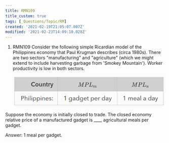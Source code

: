 ```yaml
---
title: RMN109
title_custom: true
tags: [_Questions/Topic/RM]
created: '2021-02-19T21:05:07.007Z'
modified: '2021-02-23T14:09:10.028Z'
---
```


1. RMN109  Consider the following simple Ricardian model of the Philippines economy that Paul Krugman describes (circa 1980s).  There are two sectors "manufacturing" and "agriculture" (which we might extend to include harvesting garbage from 'Smokey Mountain'). Worker productivity is low in both sectors.  

   
   
   ![](../attachments/RMN109.png)



Suppose the economy is initially closed to trade.  The closed economy relative price of a manufactured gadget is \_\_\_\_  agricultural meals per gadget.



Answer: 1 meal per gadget.

<!-- Goes with Krugman Praise of cheap labor -->
